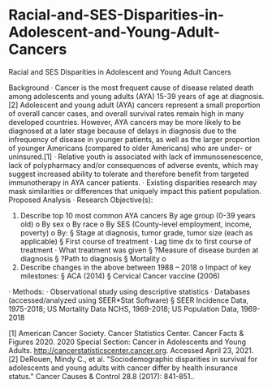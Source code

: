 # Racial-and-SES-Disparities-in-Adolescent-and-Young-Adult-Cancers

Racial and SES Disparities in Adolescent and Young Adult Cancers

Background
·   Cancer is the most frequent cause of disease related death among adolescents and young adults (AYA) 15-39 years of age at diagnosis. [2]
Adolescent and young adult (AYA) cancers represent a small proportion of overall cancer cases, and overall survival rates remain high in many developed countries. However, AYA cancers may be more likely to be diagnosed at a later stage because of delays in diagnosis due to the infrequency of disease in younger patients, as well as the larger proportion of younger Americans (compared to older Americans) who are under- or uninsured.[1]
·   	Relative youth is associated with lack of immunosenescence, lack of polypharmacy and/or consequences of adverse events, which may suggest increased ability to tolerate and therefore benefit from targeted immunotherapy in AYA cancer patients.
·   	Existing disparities research may mask similarities or differences that uniquely impact this patient population.
Proposed Analysis
·   	Research Objective(s):
1. 	Describe top 10 most common AYA cancers
 By age group (0-39 years old)
o   By sex
o   By race
o   By SES (County-level employment, income, poverty)
o   By:
§  Stage at diagnosis, tumor grade, tumor size (each as applicable)
§  First course of treatment
·   	Lag time dx to first course of treatment
·   	What treatment was given
§  ?Measure of disease burden at diagnosis
§  ?Path to diagnosis
§  Mortality
o    
2. 	Describe changes in the above between 1988 – 2018
o   Impact of key milestones:
§  ACA (2014)
§  Cervical Cancer vaccine (2006)
 
·   	Methods:
·   	Observational study using descriptive statistics
·   	Databases (accessed/analyzed using SEER*Stat Software)
§  SEER Incidence Data, 1975-2018; US Mortality Data NCHS, 1969-2018; US Population Data, 1969-2018
 


[1] American Cancer Society. Cancer Statistics Center. Cancer Facts & Figures 2020. 2020 Special Section: Cancer in Adolescents and Young Adults. http://cancerstatisticscenter.cancer.org. Accessed April 23, 2021.
[2] DeRouen, Mindy C., et al. "Sociodemographic disparities in survival for adolescents and young adults with cancer differ by health insurance status." Cancer Causes & Control 28.8 (2017): 841-851..

